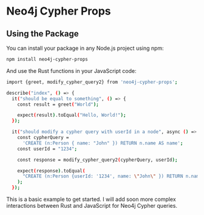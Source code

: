 # Neo4j Cypher Props

## Using the Package

You can install your package in any Node.js project using npm:

```bash
npm install neo4j-cypher-props
```

And use the Rust functions in your JavaScript code:

```bash
import {greet, modify_cypher_query2} from 'neo4j-cypher-props';

describe("index", () => {
  it("should be equal to something", () => {
    const result = greet("World");

    expect(result).toEqual("Hello, World!");
  });

  it("should modify a cypher query with userId in a node", async () => {
    const cypherQuery =
      'CREATE (n:Person { name: "John" }) RETURN n.name AS name';
    const userId = "1234";

    const response = modify_cypher_query2(cypherQuery, userId);

    expect(response).toEqual(
      "CREATE (n:Person {userId: '1234', name: \"John\" }) RETURN n.name AS name"
    );
  });
```

This is a basic example to get started. I will add soon more complex interactions between Rust and JavaScript for Neo4j Cypher queries.
